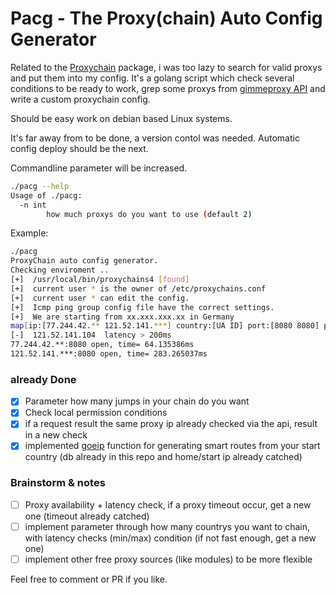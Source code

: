 # Pacg - The Proxy(chain) Auto Config Generator

Related to the [Proxychain](https://github.com/rofl0r/proxychains-ng) package, i was too lazy to search for valid proxys and put them into my config. It's a golang script which check several conditions to be ready to work, grep some proxys from [gimmeproxy API](https://gimmeproxy.com/) and write a custom proxychain config. 

Should be easy work on debian based Linux systems.

It's far away from to be done, a version contol was needed. Automatic config deploy should be the next.

Commandline parameter will be increased.
```bash
./pacg --help             
Usage of ./pacg:
  -n int
    	how much proxys do you want to use (default 2)
```

Example:
```bash
./pacg       
ProxyChain auto config generator.
Checking enviroment ..
[+]  /usr/local/bin/proxychains4 [found]
[+]  current user * is the owner of /etc/proxychains.conf
[+]  current user * can edit the config.
[+]  Icmp ping group config file have the correct settings.
[+]  We are starting from xx.xxx.xxx.xx in Germany
map[ip:[77.244.42.** 121.52.141.***] country:[UA ID] port:[8080 8080] protocol:[http http]]
[-]  121.52.141.104  latency > 200ms
77.244.42.**:8080 open, time= 64.135386ms
121.52.141.***:8080 open, time= 283.265037ms
```

### already Done
- [x] Parameter how many jumps in your chain do you want
- [x] Check local permission conditions
- [x] if a request result the same proxy ip already checked via the api, result in a new check 
- [x] implemented [goeip](https://github.com/rainycape/geoip) function for generating smart routes from your start country (db already in this repo and home/start ip already catched)

### Brainstorm & notes
- [ ] Proxy availability + latency check, if a proxy timeout occur, get a new one (timeout already catched)
- [ ] implement parameter through how many countrys you want to chain, with latency checks (min/max) condition (if not fast enough, get a new one)
- [ ] implement other free proxy sources (like modules) to be more flexible

Feel free to comment or PR if you like.
